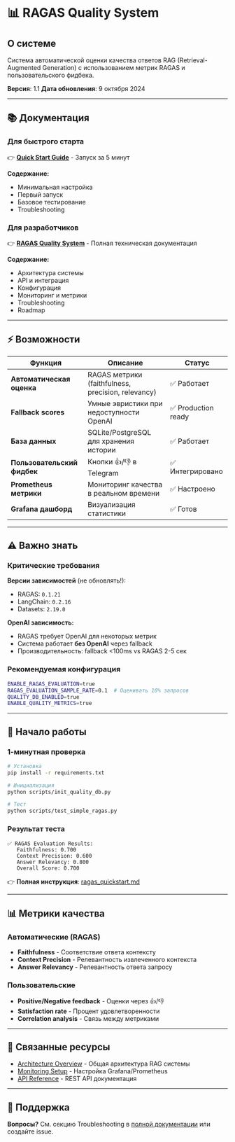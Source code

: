 # 📊 RAGAS Quality System

## О системе

Система автоматической оценки качества ответов RAG (Retrieval-Augmented Generation) с использованием метрик RAGAS и пользовательского фидбека.

**Версия**: 1.1
**Дата обновления**: 9 октября 2024

---

## 📚 Документация

### Для быстрого старта
👉 **[Quick Start Guide](ragas_quickstart.md)** - Запуск за 5 минут

**Содержание:**
- Минимальная настройка
- Первый запуск
- Базовое тестирование
- Troubleshooting

### Для разработчиков
👉 **[RAGAS Quality System](ragas_quality_system.md)** - Полная техническая документация

**Содержание:**
- Архитектура системы
- API и интеграция
- Конфигурация
- Мониторинг и метрики
- Troubleshooting
- Roadmap

---

## ⚡ Возможности

| Функция | Описание | Статус |
|---------|----------|--------|
| **Автоматическая оценка** | RAGAS метрики (faithfulness, precision, relevancy) | ✅ Работает |
| **Fallback scores** | Умные эвристики при недоступности OpenAI | ✅ Production ready |
| **База данных** | SQLite/PostgreSQL для хранения истории | ✅ Работает |
| **Пользовательский фидбек** | Кнопки 👍/👎 в Telegram | ✅ Интегрировано |
| **Prometheus метрики** | Мониторинг качества в реальном времени | ✅ Настроено |
| **Grafana дашборд** | Визуализация статистики | ✅ Готов |

---

## ⚠️ Важно знать

### Критические требования

**Версии зависимостей** (не обновлять!):
- RAGAS: `0.1.21`
- LangChain: `0.2.16`
- Datasets: `2.19.0`

**OpenAI зависимость:**
- RAGAS требует OpenAI для некоторых метрик
- Система работает **без OpenAI** через fallback
- Производительность: fallback <100ms vs RAGAS 2-5 сек

### Рекомендуемая конфигурация

```bash
ENABLE_RAGAS_EVALUATION=true
RAGAS_EVALUATION_SAMPLE_RATE=0.1  # Оценивать 10% запросов
QUALITY_DB_ENABLED=true
ENABLE_QUALITY_METRICS=true
```

---

## 🚀 Начало работы

### 1-минутная проверка

```bash
# Установка
pip install -r requirements.txt

# Инициализация
python scripts/init_quality_db.py

# Тест
python scripts/test_simple_ragas.py
```

### Результат теста

```
✅ RAGAS Evaluation Results:
   Faithfulness: 0.700
   Context Precision: 0.600
   Answer Relevancy: 0.800
   Overall Score: 0.700
```

👉 **Полная инструкция**: [ragas_quickstart.md](ragas_quickstart.md)

---

## 📊 Метрики качества

### Автоматические (RAGAS)
- **Faithfulness** - Соответствие ответа контексту
- **Context Precision** - Релевантность извлеченного контекста
- **Answer Relevancy** - Релевантность ответа запросу

### Пользовательские
- **Positive/Negative feedback** - Оценки через 👍/👎
- **Satisfaction rate** - Процент удовлетворенности
- **Correlation analysis** - Связь между метриками

---

## 🔗 Связанные ресурсы

- [Architecture Overview](architecture.md) - Общая архитектура RAG системы
- [Monitoring Setup](monitoring_setup.md) - Настройка Grafana/Prometheus
- [API Reference](api_reference.md) - REST API документация

---

## 💬 Поддержка

**Вопросы?** См. секцию Troubleshooting в [полной документации](ragas_quality_system.md) или создайте issue.
